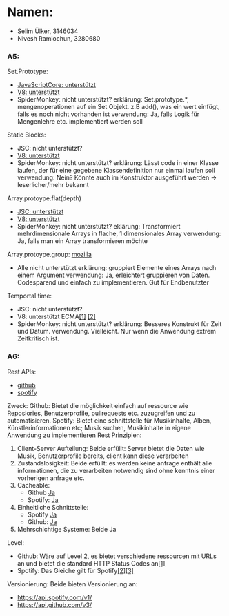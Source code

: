 # Namen:

* Selim Ülker, 3146034
* Nivesh Ramlochun, 3280680

### A5:

Set.Prototype:
* [JavaScriptCore: unterstützt](https://developer.apple.com/documentation/javascriptcore/1451747-jsobjectsetprototype)
* [V8: unterstützt](https://www.tabnine.com/code/java/methods/com.eclipsesource.v8.V8/setPrototype)
* SpiderMonkey: nicht unterstützt?
erklärung: Set.prototype.*, mengenoperationen auf ein Set Objekt. z.B add(), was ein wert einfügt, falls es noch nicht vorhanden ist
verwendung: Ja, falls Logik für Mengenlehre etc. implementiert werden soll

Static Blocks:
* JSC: nicht unterstützt?
* [V8: unterstützt](https://v8.dev/features/class-static-initializer-blocks)
* SpiderMonkey: nicht unterstützt?
erklärung: Lässt code in einer Klasse laufen, der für eine gegebene Klassendefinition nur einmal laufen soll
verwendung: Nein? Könnte auch im Konstruktor ausgeführt werden -> leserlicher/mehr bekannt

Array.protoype.flat(depth)
* [JSC: unterstützt](https://opensource.apple.com/source/JavaScriptCore/JavaScriptCore-7607.1.40.1.4/builtins/ArrayPrototype.js.auto.html)
* [V8: unterstützt](https://v8.dev/features/array-flat-flatmap)
* SpiderMonkey: nicht unterstützt?
eklärung: Transformiert mehrdimensionale Arrays in flache, 1 dimensionales Array
verwendung: Ja, falls man ein Array transformieren möchte

Array.protoype.group:
[mozilla](https://developer.mozilla.org/en-US/docs/Web/JavaScript/Reference/Global_Objects/Array/group)
* Alle nicht unterstützt
erklärung: gruppiert Elemente eines Arrays nach einem Argument
verwendung: Ja, erleichtert gruppieren von Daten. Codesparend und einfach zu implementieren. Gut für Endbenutzter

Temportal time:
* JSC: nicht unterstützt?
* V8: unterstützt ECMA[[1]](https://tc39.es/ecma262/) [[2]](https://tc39.es/proposal-temporal/)
* SpiderMonkey: nicht unterstützt?
erklärung: Besseres Konstrukt für Zeit und Datum.
verwendung. Vielleicht. Nur wenn die Anwendung extrem Zeitkritisch ist.

### A6:

Rest APIs:
* [github](https://docs.github.com/en/rest?apiVersion=2022-11-28)
* [spotify](https://developer.spotify.com/documentation/web-api)

Zweck:
Github: Bietet die möglichkeit einfach auf ressource wie Reposiories, Benutzerprofile, pullrequests etc. zuzugreifen und zu automatisieren.
Spotify: Bietet eine schnittstelle für Musikinhalte, Alben, Künstlerinformationen etc; Musik suchen, Musikinhalte in eigene Anwendung zu implementieren
Rest Prinzipien:
1. Client-Server Aufteilung: Beide erfüllt: Server bietet die Daten wie Musik, Benutzerprofile bereits, client kann diese verarbeiten
2. Zustandslosigkeit: Beide erfüllt: es werden keine anfrage enthält alle informationen, die zu verarbeiten notwendig sind ohne kenntnis einer vorherigen anfrage etc.
3. Cacheable:  
   * Github [Ja](https://docs.github.com/en/rest/guides/getting-started-with-the-rest-api?apiVersion=2022-11-28#caching)
   * Spotify: [Ja](https://developer.spotify.com/documentation/web-api/concepts/api-calls)
4. Einheitliche Schnittstelle:
   * Spotify [Ja](https://developer.spotify.com/documentation/web-api/concepts/authorization#spotify-web-api-endpoints)
   * Github: [Ja](https://docs.github.com/en/rest/overview/resources-in-the-rest-api?apiVersion=2022-11-28)
5. Mehrschichtige Systeme: Beide Ja

Level:
* Github: Wäre auf Level 2, es bietet verschiedene ressourcen mit URLs an und bietet die standard HTTP Status Codes an[[1]](https://docs.github.com/en/rest/guides/getting-started-with-the-rest-api?apiVersion=2022-11-28#the-rest-apis-uniform-interface)
* Spotify: Das Gleiche gilt für Spotify[[2]](https://developer.spotify.com/)[[3]](https://developer.spotify.com/documentation/web-api/reference/get-users-top-artists-and-tracks)

Versionierung:
Beide bieten Versionierung an: 
* https://api.spotify.com/v1/
* https://api.github.com/v3/


